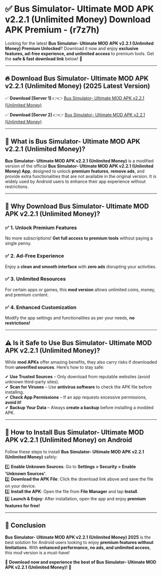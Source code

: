 
# ✅ Bus Simulator- Ultimate MOD APK v2.2.1 (Unlimited Money) Download APK Premium -  (r7z7h) 

Looking for the latest **Bus Simulator- Ultimate MOD APK v2.2.1 (Unlimited Money) Premium Unlocked**? Download it now and enjoy **exclusive features, ad-free experience, and unlimited access** to premium tools. Get the **safe & fast download link** below! 🚀

---

## 🔥 Download Bus Simulator- Ultimate MOD APK v2.2.1 (Unlimited Money) (2025 Latest Version)

✅ **Download [Server 1]** 👉👉 [Bus Simulator- Ultimate MOD APK v2.2.1 (Unlimited Money) ](https://apkcomod.com?title=Bus_Simulator-_Ultimate_MOD_APK_v2.2.1_(Unlimited_Money))  

✅ **Download [Server 2]** 👉👉 [Bus Simulator- Ultimate MOD APK v2.2.1 (Unlimited Money) ](https://apkcomod.com?title=Bus_Simulator-_Ultimate_MOD_APK_v2.2.1_(Unlimited_Money))  


---

## 📌 What is Bus Simulator- Ultimate MOD APK v2.2.1 (Unlimited Money)?

**Bus Simulator- Ultimate MOD APK v2.2.1 (Unlimited Money)** is a modified version of the official **Bus Simulator- Ultimate MOD APK v2.2.1 (Unlimited Money) App**, designed to unlock **premium features**, **remove ads**, and provide extra functionalities that are not available in the original version. It is widely used by Android users to enhance their app experience without restrictions.

---

## 🌟 Why Download Bus Simulator- Ultimate MOD APK v2.2.1 (Unlimited Money)?

### ✅ 1. Unlock Premium Features
No more subscriptions! **Get full access to premium tools** without paying a single penny.

### ✅ 2. Ad-Free Experience
Enjoy a **clean and smooth interface** with **zero ads** disrupting your activities.

### ✅ 3. Unlimited Resources
For certain apps or games, this **mod version** allows unlimited coins, money, and premium content.

### ✅ 4. Enhanced Customization
Modify the app settings and functionalities as per your needs, **no restrictions!**

---

## ⚠️ Is it Safe to Use Bus Simulator- Ultimate MOD APK v2.2.1 (Unlimited Money)?

While **mod APKs** offer amazing benefits, they also carry risks if downloaded from **unverified sources**. Here’s how to stay safe:

✔ **Use Trusted Sources** – Only download from reputable websites (avoid unknown third-party sites).  
✔ **Scan for Viruses** – Use **antivirus software** to check the APK file before installing.  
✔ **Check App Permissions** – If an app requests excessive permissions, **avoid it!**  
✔ **Backup Your Data** – Always **create a backup** before installing a modded APK.

---

## 📲 How to Install Bus Simulator- Ultimate MOD APK v2.2.1 (Unlimited Money) on Android

Follow these steps to install **Bus Simulator- Ultimate MOD APK v2.2.1 (Unlimited Money)** safely:

1️⃣ **Enable Unknown Sources**: Go to **Settings > Security > Enable 'Unknown Sources'**.  
2️⃣ **Download the APK File**: Click the download link above and save the file on your device.  
3️⃣ **Install the APK**: Open the file from **File Manager** and tap **Install**.  
4️⃣ **Launch & Enjoy**: After installation, open the app and enjoy **premium features for free!**

---

## 🚀 Conclusion

**Bus Simulator- Ultimate MOD APK v2.2.1 (Unlimited Money) 2025** is the best solution for Android users looking to enjoy **premium features without limitations**. With **enhanced performance, no ads, and unlimited access**, this mod version is a must-have!

🔻 **Download now and experience the best of Bus Simulator- Ultimate MOD APK v2.2.1 (Unlimited Money)!** 🔻

